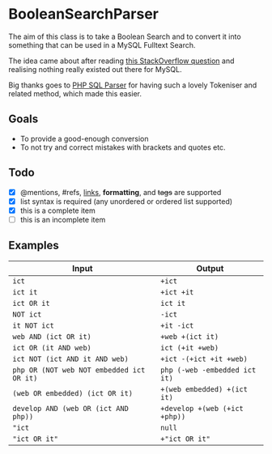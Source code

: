 # BooleanSearchParser

The aim of this class is to take a Boolean Search and to convert it into something that can be used in a MySQL Fulltext Search.

The idea came about after reading [this StackOverflow question](http://stackoverflow.com/questions/16016723/is-there-a-good-php-library-available-to-parse-boolean-search-operators-to-mysql) and realising nothing really existed out there for MySQL.

Big thanks goes to [PHP SQL Parser](https://github.com/soundintheory/php-sql-parser) for having such a lovely Tokeniser and related method, which made this easier.

## Goals
* To provide a good-enough conversion
* To not try and correct mistakes with brackets and quotes etc.

## Todo
- [x] @mentions, #refs, [links](), **formatting**, and <del>tags</del> are supported
- [x] list syntax is required (any unordered or ordered list supported)
- [x] this is a complete item
- [ ] this is an incomplete item

## Examples

|Input|Output|
|-----|------|
|`ict` |   `+ict`|
|`ict it` |   `+ict +it`|
|`ict OR it` |   `ict it`|
|`NOT ict` |   `-ict`|
|`it NOT ict` |   `+it -ict`|
|`web AND (ict OR it)` |   `+web +(ict it)`|
|`ict OR (it AND web)` |   `ict (+it +web)`|
|`ict NOT (ict AND it AND web)` |   `+ict -(+ict +it +web)`|
|`php OR (NOT web NOT embedded ict OR it)` |   `php (-web -embedded ict it)`|
|`(web OR embedded) (ict OR it)` |   `+(web embedded) +(ict it)`|
|`develop AND (web OR (ict AND php))` |   `+develop +(web (+ict +php))`|
|`"ict` |   `null `|
|`"ict OR it"` |   `+"ict OR it"`|